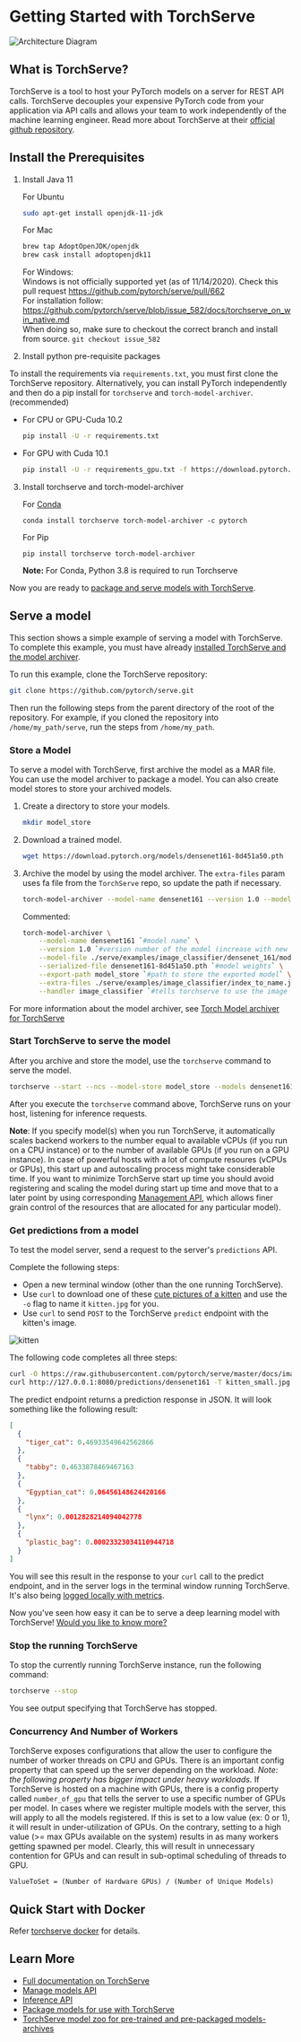 # Getting Started with TorchServe

![Architecture Diagram](https://user-images.githubusercontent.com/880376/83180095-c44cc600-a0d7-11ea-97c1-23abb4cdbe4d.jpg)

## What is TorchServe?

TorchServe is a tool to host your PyTorch models on a server for REST API calls.
TorchServe decouples your expensive PyTorch code from your application via API calls 
and allows your team to work independently of the machine learning engineer.
Read more about TorchServe at their [official github repository](https://github.com/pytorch/serve).

## Install the Prerequisites

1. Install Java 11

    For Ubuntu
    ```bash
    sudo apt-get install openjdk-11-jdk
    ```
   
   For Mac
    ```bash
    brew tap AdoptOpenJDK/openjdk
    brew cask install adoptopenjdk11
    ```
   
   For Windows:  
   Windows is not officially supported yet (as of 11/14/2020). Check this pull request https://github.com/pytorch/serve/pull/662  
   For installation follow: https://github.com/pytorch/serve/blob/issue_582/docs/torchserve_on_win_native.md  
   When doing so, make sure to checkout the correct branch and install from source. `git checkout issue_582`

2. Install python pre-requisite packages

To install the requirements via `requirements.txt`, you must first clone the TorchServe repository. 
Alternatively, you can install PyTorch independently and then do a pip install for `torchserve` and `torch-model-archiver`. (recommended)

 - For CPU or GPU-Cuda 10.2

    ```bash
    pip install -U -r requirements.txt
    ```
 - For GPU with Cuda 10.1

    ```bash
    pip install -U -r requirements_gpu.txt -f https://download.pytorch.org/whl/torch_stable.html
   ```

3. Install torchserve and torch-model-archiver

    For [Conda](https://docs.conda.io/projects/conda/en/latest/user-guide/install)
    ```
    conda install torchserve torch-model-archiver -c pytorch
    ```
   
    For Pip
    ```
    pip install torchserve torch-model-archiver
    ```
   
   **Note:** For Conda, Python 3.8 is required to run Torchserve

Now you are ready to [package and serve models with TorchServe](#serve-a-model).

## Serve a model

This section shows a simple example of serving a model with TorchServe. To complete this example, 
you must have already [installed TorchServe and the model archiver](https://github.com/pytorch/serve#install-with-pip).

To run this example, clone the TorchServe repository:

```bash
git clone https://github.com/pytorch/serve.git
```

Then run the following steps from the parent directory of the root of the repository.
For example, if you cloned the repository into `/home/my_path/serve`, run the steps from `/home/my_path`.

### Store a Model

To serve a model with TorchServe, first archive the model as a MAR file. You can use the model archiver to package a model.
You can also create model stores to store your archived models.

1. Create a directory to store your models.

    ```bash
    mkdir model_store
    ```

1. Download a trained model.

    ```bash
    wget https://download.pytorch.org/models/densenet161-8d451a50.pth
    ```

1. Archive the model by using the model archiver. The `extra-files` param uses fa file from the `TorchServe` repo, so update the path if necessary.

    ```bash
    torch-model-archiver --model-name densenet161 --version 1.0 --model-file ./serve/examples/image_classifier/densenet_161/model.py --serialized-file densenet161-8d451a50.pth --export-path model_store --extra-files ./serve/examples/image_classifier/index_to_name.json --handler image_classifier
    ```
    Commented:
    ```bash
    torch-model-archiver \
        --model-name densenet161 `#model name` \
        --version 1.0 `#version number of the model (increase with new versions)` \
        --model-file ./serve/examples/image_classifier/densenet_161/model.py `#python class which loads the model weights` \
        --serialized-file densenet161-8d451a50.pth `#model weights` \
        --export-path model_store `#path to store the exported model` \
        --extra-files ./serve/examples/image_classifier/index_to_name.json `#stores class labels for imagenet` \
        --handler image_classifier `#tells torchserve to use the image classifier API`
    ```

For more information about the model archiver, see [Torch Model archiver for TorchServe](https://github.com/pytorch/serve/blob/master/model-archiver/README.md)

### Start TorchServe to serve the model

After you archive and store the model, use the `torchserve` command to serve the model.

```bash
torchserve --start --ncs --model-store model_store --models densenet161.mar
```

After you execute the `torchserve` command above, TorchServe runs on your host, listening for inference requests.

**Note**: If you specify model(s) when you run TorchServe, 
it automatically scales backend workers to the number equal to available vCPUs (if you run on a CPU instance) 
or to the number of available GPUs (if you run on a GPU instance). 
In case of powerful hosts with a lot of compute resoures (vCPUs or GPUs), 
this start up and autoscaling process might take considerable time. 
If you want to minimize TorchServe start up time you should avoid registering and scaling the model during start up time 
and move that to a later point by using corresponding 
[Management API](https://github.com/pytorch/serve/blob/master/docs/management_api.md#register-a-model), 
which allows finer grain control of the resources that are allocated for any particular model).

### Get predictions from a model

To test the model server, send a request to the server's `predictions` API.

Complete the following steps:

* Open a new terminal window (other than the one running TorchServe).
* Use `curl` to download one of these [cute pictures of a kitten](https://www.google.com/search?q=cute+kitten&tbm=isch&hl=en&cr=&safe=images)
  and use the  `-o` flag to name it `kitten.jpg` for you.
* Use `curl` to send `POST` to the TorchServe `predict` endpoint with the kitten's image.

![kitten](https://github.com/pytorch/serve/blob/master/docs/images/kitten_small.jpg)

The following code completes all three steps:

```bash
curl -O https://raw.githubusercontent.com/pytorch/serve/master/docs/images/kitten_small.jpg
curl http://127.0.0.1:8080/predictions/densenet161 -T kitten_small.jpg
```

The predict endpoint returns a prediction response in JSON. It will look something like the following result:

```json
[
  {
    "tiger_cat": 0.46933549642562866
  },
  {
    "tabby": 0.4633878469467163
  },
  {
    "Egyptian_cat": 0.06456148624420166
  },
  {
    "lynx": 0.0012828214094042778
  },
  {
    "plastic_bag": 0.00023323034110944718
  }
]
```

You will see this result in the response to your `curl` call to the predict endpoint, 
and in the server logs in the terminal window running TorchServe. 
It's also being [logged locally with metrics](https://github.com/pytorch/serve/blob/master/docs/metrics.md).

Now you've seen how easy it can be to serve a deep learning model with TorchServe! 
[Would you like to know more?](https://github.com/pytorch/serve/blob/master/docs/server.md)

### Stop the running TorchServe

To stop the currently running TorchServe instance, run the following command:

```bash
torchserve --stop
```

You see output specifying that TorchServe has stopped.


### Concurrency And Number of Workers
TorchServe exposes configurations that allow the user to configure the number of worker threads on CPU and GPUs. There is an important config property that can speed up the server depending on the workload.
*Note: the following property has bigger impact under heavy workloads.*
If TorchServe is hosted on a machine with GPUs, there is a config property called `number_of_gpu` that tells the server to use a specific number of GPUs per model. In cases where we register multiple models with the server, this will apply to all the models registered. If this is set to a low value (ex: 0 or 1), it will result in under-utilization of GPUs. On the contrary, setting to a high value (>= max GPUs available on the system) results in as many workers getting spawned per model. Clearly, this will result in unnecessary contention for GPUs and can result in sub-optimal scheduling of threads to GPU.
```
ValueToSet = (Number of Hardware GPUs) / (Number of Unique Models)
```


## Quick Start with Docker
Refer [torchserve docker](https://github.com/pytorch/serve/blob/master/docker/README.md) for details.

## Learn More

* [Full documentation on TorchServe](https://github.com/pytorch/serve/blob/master/docs/README.md)
* [Manage models API](https://github.com/pytorch/serve/blob/master/docs/management_api.md)
* [Inference API](https://github.com/pytorch/serve/blob/master/docs/inference_api.md)
* [Package models for use with TorchServe](https://github.com/pytorch/serve/blob/master/model-archiver/README.md)
* [TorchServe model zoo for pre-trained and pre-packaged models-archives](https://github.com/pytorch/serve/blob/master/docs/model_zoo.md)


